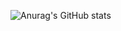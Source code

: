 ![Anurag's GitHub stats](https://github-readme-stats.vercel.app/api?username=digressive&show_icons=true&theme=radical)
